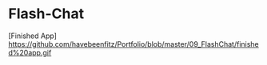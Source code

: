 # Flash-Chat

[Finished App] https://github.com/havebeenfitz/Portfolio/blob/master/09_FlashChat/finished%20app.gif
